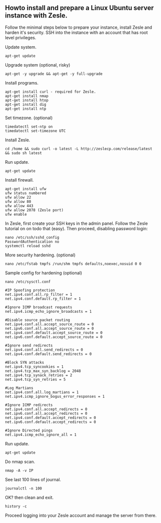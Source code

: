 ## Howto install and prepare a Linux Ubuntu server instance with Zesle.

Follow the minimal steps below to prepare your instance, install Zesle and harden it's security. SSH into the instance with an account that has root level privileges.

Update system.
```
apt-get update
```
Upgrade system (optional, risky)
```
apt-get -y upgrade && apt-get -y full-upgrade
```
Install programs.
```
apt-get install curl - required for Zesle.
apt-get install nmap
apt-get install htop
apt-get install dig
apt-get install ntp
```
Set timezone. (optional)
```
timedatectl set-ntp on
timedatectl set-timezone UTC
```
Install Zesle.
```
cd /home && sudo curl -o latest -L http://zeslecp.com/release/latest && sudo sh latest
```
Run update.
```
apt-get update
```
Install firewall.
```
apt-get install ufw
ufw status numbered
ufw allow 22
ufw allow 80
ufw allow 443
ufw allow 2078 (Zesle port)
ufw enable
```
In Zesle, first create your SSH keys in the admin panel. Follow the Zesle tutorial on on todo that (easy). 
Then proceed, disabling password login:
```
nano /etc/ssh/sshd_config
PasswordAuthentication no
systemctl reload sshd
```
More security hardening. (optional)
```
nano /etc/fstab tmpfs /run/shm tmpfs defaults,noexec,nosuid 0 0
```
Sample config for hardening (optional)
```
nano /etc/sysctl.conf

#IP Spoofing protection
net.ipv4.conf.all.rp_filter = 1
net.ipv4.conf.default.rp_filter = 1

#Ignore ICMP broadcast requests
net.ipv4.icmp_echo_ignore_broadcasts = 1

#Disable source packet routing
net.ipv4.conf.all.accept_source_route = 0
net.ipv6.conf.all.accept_source_route = 0 
net.ipv4.conf.default.accept_source_route = 0
net.ipv6.conf.default.accept_source_route = 0

#Ignore send redirects
net.ipv4.conf.all.send_redirects = 0
net.ipv4.conf.default.send_redirects = 0

#Block SYN attacks
net.ipv4.tcp_syncookies = 1
net.ipv4.tcp_max_syn_backlog = 2048
net.ipv4.tcp_synack_retries = 2
net.ipv4.tcp_syn_retries = 5

#Log Martians
net.ipv4.conf.all.log_martians = 1
net.ipv4.icmp_ignore_bogus_error_responses = 1

#Ignore ICMP redirects
net.ipv4.conf.all.accept_redirects = 0
net.ipv6.conf.all.accept_redirects = 0
net.ipv4.conf.default.accept_redirects = 0 
net.ipv6.conf.default.accept_redirects = 0

#Ignore Directed pings
net.ipv4.icmp_echo_ignore_all = 1
```

Run update.
```
apt-get update
```
Do nmap scan.
```
nmap -A -v IP
```
See last 100 lines of journal.
```
journalctl -n 100
```
OK? then clean and exit.
```
history -c
```
Proceed logging into your Zesle account and manage the server from there.
